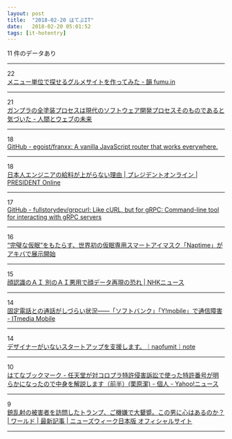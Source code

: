 ```yaml
---
layout: post
title:  "2018-02-20 はてぶIT"
date:   2018-02-20 05:01:52
tags: [it-hotentry]
---
```

11 件のデータあり

<hr><div class="row">
<div class="col-1"><span class="badge badge-pill badge-success h2">22</span></div>
<div class="col-11"><a href='http://www.fumu.in/entry/2018/02/19/%E3%83%A1%E3%83%8B%E3%83%A5%E3%83%BC%E5%8D%98%E4%BD%8D%E3%81%A7%E6%8E%A2%E3%81%9B%E3%82%8B%E3%82%B0%E3%83%AB%E3%83%A1%E3%82%B5%E3%82%A4%E3%83%88%E3%82%92%E4%BD%9C%E3%81%A3%E3%81%A6%E3%81%BF%E3%81%9F' target='_blank'>メニュー単位で探せるグルメサイトを作ってみた - 韻 fumu.in</a></div>
</div>
<hr>
<div class="row">
<div class="col-1"><span class="badge badge-pill badge-success h2">21</span></div>
<div class="col-11"><a href='http://hb.matsumoto-r.jp/entry/2018/02/19/213021' target='_blank'>ガンプラの全塗装プロセスは現代のソフトウェア開発プロセスそのものであると気づいた - 人間とウェブの未来</a></div>
</div>
<hr>
<div class="row">
<div class="col-1"><span class="badge badge-pill badge-success h2">18</span></div>
<div class="col-11"><a href='https://github.com/egoist/franxx' target='_blank'>GitHub - egoist/franxx: A vanilla JavaScript router that works everywhere.</a></div>
</div>
<hr>
<div class="row">
<div class="col-1"><span class="badge badge-pill badge-success h2">18</span></div>
<div class="col-11"><a href='http://president.jp/articles/-/24409' target='_blank'>日本人エンジニアの給料が上がらない理由 | プレジデントオンライン | PRESIDENT Online</a></div>
</div>
<hr>
<div class="row">
<div class="col-1"><span class="badge badge-pill badge-success h2">17</span></div>
<div class="col-11"><a href='https://github.com/fullstorydev/grpcurl' target='_blank'>GitHub - fullstorydev/grpcurl: Like cURL, but for gRPC: Command-line tool for interacting with gRPC servers</a></div>
</div>
<hr>
<div class="row">
<div class="col-1"><span class="badge badge-pill badge-success h2">16</span></div>
<div class="col-11"><a href='http://www.gdm.or.jp/pressrelease/2018/0219/253058' target='_blank'>“完璧な仮眠”をもたらす、世界初の仮眠専用スマートアイマスク「Naptime」がアキバで展示開始</a></div>
</div>
<hr>
<div class="row">
<div class="col-1"><span class="badge badge-pill badge-success h2">15</span></div>
<div class="col-11"><a href='https://www3.nhk.or.jp/news/html/20180219/k10011335121000.html' target='_blank'>顔認識のＡＩ 別のＡＩ悪用で顔データ再現の恐れ | NHKニュース</a></div>
</div>
<hr>
<div class="row">
<div class="col-1"><span class="badge badge-pill badge-success h2">14</span></div>
<div class="col-11"><a href='http://www.itmedia.co.jp/mobile/articles/1802/19/news111.html' target='_blank'>固定電話との通話がしづらい状況――「ソフトバンク」「Y!mobile」で通信障害 - ITmedia Mobile</a></div>
</div>
<hr>
<div class="row">
<div class="col-1"><span class="badge badge-pill badge-success h2">14</span></div>
<div class="col-11"><a href='https://note.mu/naofumit/n/nab2b424fb3a2' target='_blank'>デザイナーがいないスタートアップを支援します。｜naofumit｜note</a></div>
</div>
<hr>
<div class="row">
<div class="col-1"><span class="badge badge-pill badge-success h2">10</span></div>
<div class="col-11"><a href='http://b.hatena.ne.jp/entry/s/news.yahoo.co.jp/byline/kuriharakiyoshi/20180219-00081784/' target='_blank'>はてなブックマーク - 任天堂が対コロプラ特許侵害訴訟で使った特許番号が明らかになったので中身を解説します（前半）(栗原潔) - 個人 - Yahoo!ニュース</a></div>
</div>
<hr>
<div class="row">
<div class="col-1"><span class="badge badge-pill badge-success h2">9</span></div>
<div class="col-11"><a href='https://www.newsweekjapan.jp/stories/world/2018/02/ky.php' target='_blank'>銃乱射の被害者を訪問したトランプ、ご機嫌で大顰蹙。この男に心はあるのか？ | ワールド | 最新記事 | ニューズウィーク日本版 オフィシャルサイト</a></div>
</div>
<hr>
